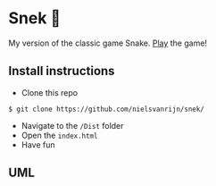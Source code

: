 # Snek :snake:
My version of the classic game Snake. 
[Play](https://nielsvanrijn.github.io/snek/dist/) the game!

## Install instructions
- Clone this repo
```
$ git clone https://github.com/nielsvanrijn/snek/
```
- Navigate to the ```/Dist``` folder
- Open the ```index.html```
- Have fun

## UML
